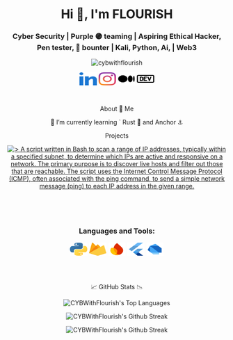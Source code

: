 [//]: <img align="right" src="/images/icons8-santa-100.png" alt="cybwithflourish" height="50" width="45" />
<!--- <a href="https://github.com/CYBWithFlourish" target="blank"
    ><img
        align="center"
        src="/images/github.svg"
        alt="cybwithflourish"
        height="30"
        width="40"
    /></a> --->

<h1 align="center">Hi 👋, I'm FLOURISH</h1>

<h3 align="center">Cyber Security | Purple 🟣 teaming | Aspiring Ethical Hacker, Pen tester, 🐞 bounter | Kali, Python, Ai, | Web3</h3>

<p align="center">
    <img
    src="https://komarev.com/ghpvc/?username=cybwithflourish&label=Profile%20views&color=0e75b6&style=flat"
    alt="cybwithflourish"
    />
</p>

<p align="center">
    <a href="https://linkedin.com/in/cybflourish/" target="blank"
    ><img
        align="center"
        src="/images/linkedin.svg"
        alt="cyblourish"
        height="30"
        width="40"
    /></a>
    <a href="http://instagram.com/cybwithflourish/"
    ><img
        align="center"
        src="/images/instagram.svg"
        alt="cybwithflourish"
        height="30"
        width="40"
    /></a>
    <a href="https://medium.com/@cybwithflourish/" target="blank"
    ><img
        align="center"
        src="/images/medium.svg"
        alt="cybwithflourish"
        height="30"
        width="40"
    /></a>
    <a href="https://dev.to/cybwithflourish/" target="blank"
    ><img
        align="center"
        src="/images/dev-dot-to.svg"
        alt="cybwithlourish"
        height="30"
        width="40"
    /></a>
</p>
<br/>

<p align="center"> About 🔭 Me </p>

<p align="center">🌱 I’m currently learning ` Rust 🦀 and Anchor ⚓</p> 

 <!--- **project.samclak@gmail.com** --->
 
<p align="center">Projects</p>

<p align="center">
    <a href="https://github.com/CYBWithFlourish/IP-Sweeper-Script" target="_blank" rel="noopener noreferrer">
  <picture>
    <source
      media="(prefers-color-scheme: dark)"
      srcset="https://github-readme-stats.vercel.app/api/pin/?username=CYBWithFlourish&repo=IP-Sweeper-Script&show_owner=false&theme=dark"
    />
    <source
      media="(prefers-color-scheme: light)"
      srcset="https://github-readme-stats.vercel.app/api/pin/?username=CYBWithFlourish&repo=IP-Sweeper-Script&show_owner=false&theme=light"
    />
    <img
      src="https://github-readme-stats.vercel.app/api/pin/?username=CYBWithFlourish&repo=IP-Sweeper-Script&show_owner=false&theme=light"
      alt="> A script written in Bash to scan a range of IP addresses, typically within a specified subnet, to determine which IPs are active and responsive on a network. The primary purpose is to discover live hosts and filter out those that are reachable. The script uses the Internet Control Message Protocol (ICMP), often associated with the ping command, to send a simple network message (ping) to each IP address in the given range."
    />
  </picture>
    </a>
</p>

<p align="center">
    <a href="https://github.com/CYBWithFlourish/FileOrganizer" target="_blank" rel="noopener noreferrer">
  <picture>
    <source
      media="(prefers-color-scheme: dark)"
      srcset="https://github-readme-stats.vercel.app/api/pin/?username=CYBWithFlourish&repo=FileOrganizer&show_owner=false&theme=dark"
    />
    <source
      media="(prefers-color-scheme: light)"
      srcset="https://github-readme-stats.vercel.app/api/pin/?username=CYBWithFlourish&repo=FileOrganizer&show_owner=false&theme=light"
    />
    <img
      src="https://github-readme-stats.vercel.app/api/pin/?username=CYBWithFlourish&repo=IP-Sweeper-Script&show_owner=false&theme=light"
      alt=""
    />
  </picture>
    </a>
</p>
<br/>

<h3 align="center">Languages and Tools:</h3>

<p align="center">
    <a href="https://python.prg" target="blank"
    ><img
        align="center"
        src="/images/python.svg"
        alt="Python"
        height="30"
        width="40"
    /></a>
    <a href="console.firebase.google.com" target="blank"
    ><img
        align="center"
        src="/images/firebase.svg"
        alt="Google's Firebase"
        height="30"
        width="40"
    /></a>
    <a href="studio.firebase.google.com"
    ><img
        align="center"
        src="/images/firebasestudio.svg"
        alt="Google's Firebase studio"
        height="30"
        width="40"
    /></a>
    <a href="https://flutter.dev" target="blank"
    ><img
        align="center"
        src="/images/flutter.svg"
        alt="Flutter Framework"
        height="30"
        width="40"
    /></a>
    <a href="https://dart.dev" target="blank"
    ><img
        align="center"
        src="/images/dart.svg"
        alt="Dart Programming Language"
        height="30"
        width="40"
    /></a>
</p>
<br/>
<br/>

<p align="center"> 📈 GitHub Stats 📉</p>

<p align="center">
  <picture>
    <source
      media="(prefers-color-scheme: dark)"
      srcset="https://github-readme-stats.vercel.app/api/top-langs/?username=CYBWithFlourish&locale=en&layout=compact&theme=dark&hide_border=true"
    />
    <source
      media="(prefers-color-scheme: light)"
      srcset="https://github-readme-stats.vercel.app/api/top-langs/?username=CYBWithFlourish&locale=en&layout=compact&theme=light&hide_border=true"
    />
    <img
      src="YOUR_LIGHT_MODE_IMAGE_URL_FOR_THIS_STAT"
      alt="CYBWithFlourish's Top Languages"
    />
  </picture>
</p>

<p align="center">
  <picture>
    <source
      media="(prefers-color-scheme: dark)"
      srcset="https://github-readme-streak-stats.herokuapp.com/?user=cybwithflourish&locale=en&layout=compact&theme=dark&hide_border=true"
    />
    <source
      media="(prefers-color-scheme: light)"
      srcset="https://github-readme-streak-stats.herokuapp.com/?user=cybwithflourish&locale=en&layout=compact&theme=light&hide_border=true"
    />
    <img
      src="https://github-readme-streak-stats.herokuapp.com/?user=cybwithflourish&locale=en&layout=compact&theme=light&hide_border=true"
      alt="CYBWithFlourish's Github Streak"
    />
  </picture>
</p>

<p align="center">
  <picture>
    <source
      media="(prefers-color-scheme: dark)"
      srcset="https://github-readme-stats.vercel.app/api?username=cybwithflourish&locale=en&show_icons=true&theme=dark&hide_border=true"
    />
    <source
      media="(prefers-color-scheme: light)"
      srcset="https://github-readme-stats.vercel.app/api?username=cybwithflourish&locale=en&show_icons=true&theme=light&hide_border=true"
    />
    <img
      src="https://github-readme-stats.vercel.app/api?username=cybwithflourish&locale=en&show_icons=true&theme=light&hide_border=true"
      alt="CYBWithFlourish's Github Streak"
    />
  </picture>
</p>
